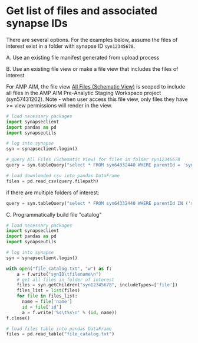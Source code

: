 # Get list of files and associated synapse IDs

There are several options. For the examples below, assume the files of 
interest exist in a folder with synapse ID `syn12345678`.

A. Use an existing file manifest generated from upload process

B. Use an existing file view or make a file view that includes the files of interest

For AMP AIM, the file view [All Files (Schematic View)](https://www.synapse.org/Synapse:syn64332440/tables/) 
is scoped to include all files in the AMP AIM Pre-Analytic Staging Workspace project (syn57431202). 
Note - when user access this file view, only files they have >= view permissions will 
render in the view.

```python
# load necessary packages
import synapseclient
import pandas as pd
import synapseutils

# log into synapse
syn = synapseclient.login()

# query All Files (Schematic View) for files in folder syn12345678
query = syn.tableQuery("select * FROM syn64332440 WHERE parentId = 'syn12345678'", downloadLocation = ".")

# load downloaded csv into pandas DataFrame
files = pd.read_csv(query.filepath)
```

if there are multiple folders of interest:

```python
query = syn.tableQuery("select * FROM syn64332440 WHERE parentId IN ('syn12345678', 'syn23456789')", downloadLocation = ".")
```

C. Programmatically build file "catalog"

```python
# load necessary packages
import synapseclient
import pandas as pd
import synapseutils

# log into synapse
syn = synapseclient.login()

with open("file_catalog.txt", "w") as f:
    a = f.write("synID\tfilename\n")
    # get all files in folder of interest
    files = syn.getChildren("syn12345678", includeTypes=['file'])
    files_list = list(files)
    for file in files_list:
      name = file['name']
      id = file['id']
      a = f.write('%s\t%s\n' % (id, name))
f.close()

# load files table into pandas DataFrame
files = pd.read_table("file_catalog.txt")
```

